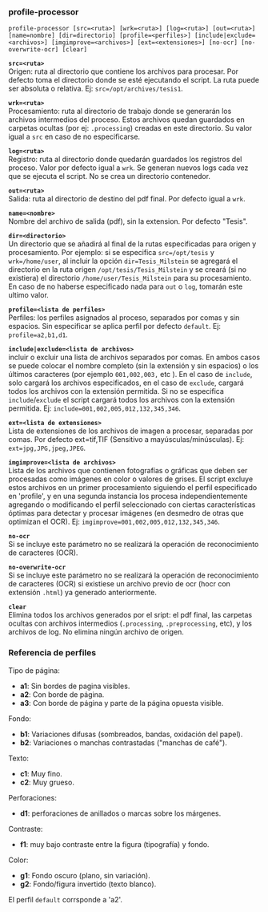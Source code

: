 ### profile-processor

`profile-processor [src=<ruta>] [wrk=<ruta>] [log=<ruta>] [out=<ruta>] [name=nombre] [dir=directorio] [profile=<perfiles>] [include|exclude=<archivos>] [imgimprove=<archivos>] [ext=<extensiones>] [no-ocr] [no-overwrite-ocr] [clear]`

**`src=<ruta>`**  
Origen: ruta al directorio que contiene los archivos para procesar. Por defecto toma el directorio donde se esté ejecutando el script. La ruta puede ser absoluta o relativa. Ej: `src=/opt/archives/tesis1`.

**`wrk=<ruta>`**  
Procesamiento: ruta al directorio de trabajo donde se generarán los archivos intermedios del proceso. Estos archivos quedan guardados en carpetas ocultas (por ej: `.processing`) creadas en este directorio. Su valor igual a `src` en caso de no especificarse.

**`log=<ruta>`**   
Registro: ruta al directorio donde quedarán guardados los registros del proceso. Valor por defecto igual a `wrk`. Se generan nuevos logs cada vez que se ejecuta el script. No se crea un directorio contenedor.

**`out=<ruta>`**   
Salida: ruta al directorio de destino del pdf final. Por defecto igual a `wrk`. 

**`name=<nombre>`**   
Nombre del archivo de salida (pdf), sin la extension. Por defecto "Tesis".

**`dir=<directorio>`**   
Un directorio que se añadirá al final de la rutas especificadas para origen y procesamiento. Por ejemplo: si se especifica `src=/opt/tesis` y `wrk=/home/user`, al incluir la opción `dir=Tesis_Milstein` se agregará el directorio en la ruta origen `/opt/tesis/Tesis_Milstein` y se creará (si no existiera) el directorio `/home/user/Tesis_Milstein` para su procesamiento. En caso de no haberse especificado nada para `out` o `log`, tomarán este ultimo valor.

**`profile=<lista de perfiles>`**   
Perfiles: los perfiles asignados al proceso, separados por comas y sin espacios. Sin especificar se aplica perfil por defecto `default`. Ej: `profile=a2,b1,d1`.

**`include|exclude=<lista de archivos>`**   
incluir o excluir una lista de archivos separados por comas. En ambos casos se puede colocar el nombre completo (sin la extensión y sin espacios) o los últimos caracteres (por ejemplo `001,002,003,` etc ). En el caso de `include`, solo cargará los archivos especificados, en el caso de `exclude`, cargará todos los archivos con la extensión permitida. Si no se especifica `include`/`exclude` el script cargará todos los archivos con la extensión permitida. Ej: `include=001,002,005,012,132,345,346`.

**`ext=<lista de extensiones>`**   
Lista de extensiones de los archivos de imagen a procesar, separadas por comas. Por defecto ext=tif,TIF (Sensitivo a mayúsculas/minúsculas). Ej: `ext=jpg,JPG,jpeg,JPEG`.

**`imgimprove=<lista de archivos>`**   
Lista de los archivos que contienen fotografías o gráficas que deben ser procesadas como imágenes en color o valores de grises. El script excluye estos archivos en un primer procesamiento siguiendo el perfil especificado en 'profile', y en una segunda instancia los procesa independientemente agregando o modificando el perfil seleccionado con ciertas características óptimas para detectar y procesar imágenes (en desmedro de otras que optimizan el OCR). Ej: `imgimprove=001,002,005,012,132,345,346`.

**`no-ocr`**   
Si se incluye este parámetro no se realizará la operación de reconocimiento de caracteres (OCR).

**`no-overwrite-ocr`**  
Si se incluye este parámetro no se realizará la operación de reconocimiento de caracteres (OCR) si existiese un archivo previo de ocr (hocr con extensión `.html`) ya generado anteriormente.

**`clear`**  
Elimina todos los archivos generados por el sript: el pdf final, las carpetas ocultas con archivos intermedios (`.processing`, `.preprocessing`, etc), y los archivos de log. No elimina ningún archivo de origen.

### Referencia de perfiles

Tipo de página:
* **a1**: Sin bordes de pagina visibles.
* **a2**: Con borde de página.
* **a3**: Con borde de página y parte de la página opuesta visible.

Fondo:
* **b1**: Variaciones difusas (sombreados, bandas, oxidación del papel).
* **b2**: Variaciones o manchas contrastadas ("manchas de café").

Texto:
* **c1**: Muy fino.
* **c2**: Muy grueso.

Perforaciones:
* **d1**: perforaciones de anillados o marcas sobre los márgenes.

Contraste:
* **f1**: muy bajo contraste entre la figura (tipografía) y fondo.

Color:
* **g1**: Fondo oscuro (plano, sin variación).
* **g2**: Fondo/figura invertido (texto blanco).

El perfil `default` corrsponde a 'a2'.
